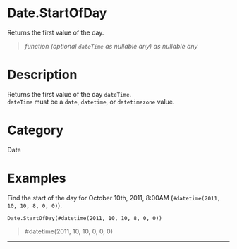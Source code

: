 # Date.StartOfDay
Returns the first value of the day.
> _function (optional <code>dateTime</code> as nullable any) as nullable any_

# Description 
Returns the first value of the day <code>dateTime</code>.  
    <code>dateTime</code> must be a <code>date</code>, <code>datetime</code>, or <code>datetimezone</code> value.
# Category 
Date
# Examples 
Find the start of the day for October 10th, 2011, 8:00AM (<code>#datetime(2011, 10, 10, 8, 0, 0)</code>).
```
Date.StartOfDay(#datetime(2011, 10, 10, 8, 0, 0))
```
> #datetime(2011, 10, 10, 0, 0, 0)

***
